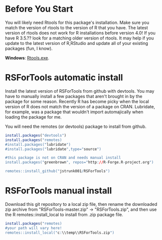 # Before You Start
You will likely need Rtools for this package's installation. Make sure you match the version of rtools to the version of R that you have. The latest version of rtools does not work for R installations before version 4.0! If you have R 3.5.?? look for a matching older version of rtools. It may help if you update to the latest version of R,RStudio and update all of your existing packages (fun, I know).

**Windows**: [Rtools.exe](https://cran.r-project.org/bin/windows/Rtools/). 

# RSForTools automatic install
Install the latest version of RSForTools from github with devtools. You may have to manually install a few packages that aren't brought in by the package for some reason. Recently R has become picky when the local version of R does not match the version of a package on CRAN. Lubridate, for example, was a package that wouldn't import automajically when loading the package for me. 

You will need the remotes (or devtools) package to install from github.

```r
install.packages("devtools")
install.packages("remotes)
#install.packages("lubridate")
#install.packages("lubridate",type="source")

#this package is not on CRAN and needs manual install
install.packages("greenbrown", repos="http://R-Forge.R-project.org")

remotes::install_github("jstrunk001/RSForTools")
```

# RSForTools manual install

Download this git repository to a local zip file, then rename the downloaded zip archive from "RSForTools-master.zip" -> "RSForTools.zip", and then use the R remotes::install_local to install from .zip package file. 

```r
install.packages("remotes)
#your path will vary here!
remotes::install_local("c:\\temp\\RSForTools.zip")

```
